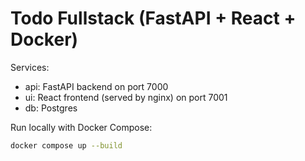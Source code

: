 # Todo Fullstack (FastAPI + React + Docker)

Services:

- api: FastAPI backend on port 7000
- ui: React frontend (served by nginx) on port 7001
- db: Postgres

Run locally with Docker Compose:

```bash
docker compose up --build
```
